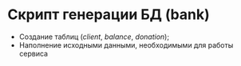 # Скрипт генерации БД (bank)
- Создание таблиц (*client*, *balance*, *donation*);
- Наполнение исходными данными, необходимыми для работы сервиса
